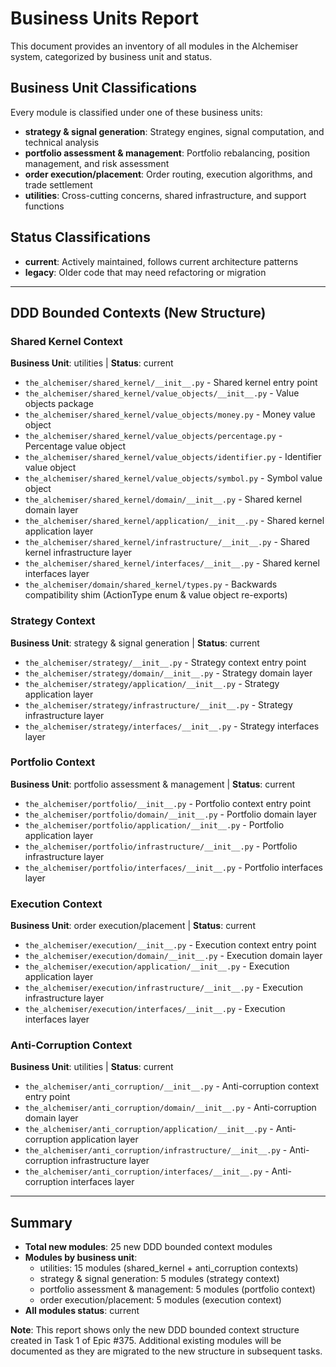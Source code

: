 # Business Units Report

This document provides an inventory of all modules in the Alchemiser system, categorized by business unit and status.

## Business Unit Classifications

Every module is classified under one of these business units:
- **strategy & signal generation**: Strategy engines, signal computation, and technical analysis
- **portfolio assessment & management**: Portfolio rebalancing, position management, and risk assessment
- **order execution/placement**: Order routing, execution algorithms, and trade settlement
- **utilities**: Cross-cutting concerns, shared infrastructure, and support functions

## Status Classifications
- **current**: Actively maintained, follows current architecture patterns
- **legacy**: Older code that may need refactoring or migration

---

## DDD Bounded Contexts (New Structure)

### Shared Kernel Context
**Business Unit**: utilities | **Status**: current

- `the_alchemiser/shared_kernel/__init__.py` - Shared kernel entry point
- `the_alchemiser/shared_kernel/value_objects/__init__.py` - Value objects package
- `the_alchemiser/shared_kernel/value_objects/money.py` - Money value object
- `the_alchemiser/shared_kernel/value_objects/percentage.py` - Percentage value object
- `the_alchemiser/shared_kernel/value_objects/identifier.py` - Identifier value object
- `the_alchemiser/shared_kernel/value_objects/symbol.py` - Symbol value object
- `the_alchemiser/shared_kernel/domain/__init__.py` - Shared kernel domain layer
- `the_alchemiser/shared_kernel/application/__init__.py` - Shared kernel application layer
- `the_alchemiser/shared_kernel/infrastructure/__init__.py` - Shared kernel infrastructure layer
- `the_alchemiser/shared_kernel/interfaces/__init__.py` - Shared kernel interfaces layer
- `the_alchemiser/domain/shared_kernel/types.py` - Backwards compatibility shim (ActionType enum & value object re-exports)

### Strategy Context
**Business Unit**: strategy & signal generation | **Status**: current

- `the_alchemiser/strategy/__init__.py` - Strategy context entry point
- `the_alchemiser/strategy/domain/__init__.py` - Strategy domain layer
- `the_alchemiser/strategy/application/__init__.py` - Strategy application layer
- `the_alchemiser/strategy/infrastructure/__init__.py` - Strategy infrastructure layer
- `the_alchemiser/strategy/interfaces/__init__.py` - Strategy interfaces layer

### Portfolio Context
**Business Unit**: portfolio assessment & management | **Status**: current

- `the_alchemiser/portfolio/__init__.py` - Portfolio context entry point
- `the_alchemiser/portfolio/domain/__init__.py` - Portfolio domain layer
- `the_alchemiser/portfolio/application/__init__.py` - Portfolio application layer
- `the_alchemiser/portfolio/infrastructure/__init__.py` - Portfolio infrastructure layer
- `the_alchemiser/portfolio/interfaces/__init__.py` - Portfolio interfaces layer

### Execution Context
**Business Unit**: order execution/placement | **Status**: current

- `the_alchemiser/execution/__init__.py` - Execution context entry point
- `the_alchemiser/execution/domain/__init__.py` - Execution domain layer
- `the_alchemiser/execution/application/__init__.py` - Execution application layer
- `the_alchemiser/execution/infrastructure/__init__.py` - Execution infrastructure layer
- `the_alchemiser/execution/interfaces/__init__.py` - Execution interfaces layer

### Anti-Corruption Context
**Business Unit**: utilities | **Status**: current

- `the_alchemiser/anti_corruption/__init__.py` - Anti-corruption context entry point
- `the_alchemiser/anti_corruption/domain/__init__.py` - Anti-corruption domain layer
- `the_alchemiser/anti_corruption/application/__init__.py` - Anti-corruption application layer
- `the_alchemiser/anti_corruption/infrastructure/__init__.py` - Anti-corruption infrastructure layer
- `the_alchemiser/anti_corruption/interfaces/__init__.py` - Anti-corruption interfaces layer

---

## Summary

- **Total new modules**: 25 new DDD bounded context modules
- **Modules by business unit**:
  - utilities: 15 modules (shared_kernel + anti_corruption contexts)
  - strategy & signal generation: 5 modules (strategy context)
  - portfolio assessment & management: 5 modules (portfolio context)
  - order execution/placement: 5 modules (execution context)
- **All modules status**: current

**Note**: This report shows only the new DDD bounded context structure created in Task 1 of Epic #375. Additional existing modules will be documented as they are migrated to the new structure in subsequent tasks.
